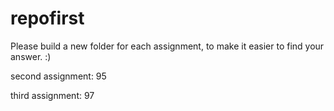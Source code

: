 # repofirst
Please build a new folder for each assignment, to make it easier to find your answer. :)


second assignment: 95


third assignment: 97
